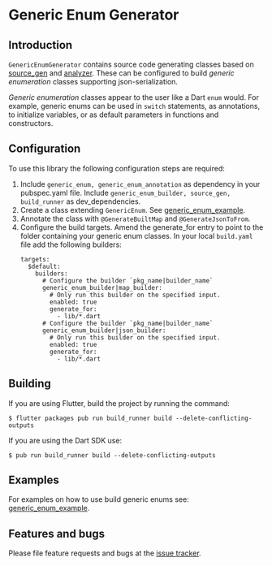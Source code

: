 # Generic Enum Generator

## Introduction

`GenericEnumGenerator` contains source code generating classes
based on [source_gen] and [analyzer].
These can be configured to build *generic enumeration* classes
supporting json-serialization.

*Generic enumeration* classes appear to the user like a Dart `enum` would.
For example, generic enums can be used in `switch` statements, as annotations,
to initialize variables, or as default parameters in functions and constructors.


## Configuration

To use this library the following configuration steps are required:

1. Include `generic_enum, generic_enum_annotation` as dependency in your pubspec.yaml file.
   Include `generic_enum_builder, source_gen, build_runner` as dev_dependencies.
2. Create a class extending `GenericEnum`. See [generic_enum_example].
3. Annotate the class with `@GenerateBuiltMap` and `@GenerateJsonToFrom`.
4. Configure the build targets. Amend the generate_for entry to point to the
   folder containing your generic enum classes.
   In your local `build.yaml` file add the following builders:
   ```Shell
   targets:
     $default:
       builders:
         # Configure the builder `pkg_name|builder_name`
         generic_enum_builder|map_builder:
           # Only run this builder on the specified input.
           enabled: true
           generate_for:
             - lib/*.dart
         # Configure the builder `pkg_name|builder_name`
         generic_enum_builder|json_builder:
           # Only run this builder on the specified input.
           enabled: true
           generate_for:
             - lib/*.dart
    ```

## Building

If you are using Flutter, build the project by running the command:
```Shell
$ flutter packages pub run build_runner build --delete-conflicting-outputs
```
If you are using the Dart SDK use:
```Shell
$ pub run build_runner build --delete-conflicting-outputs
```

## Examples

For examples on how to use build generic enums see: [generic_enum_example].



## Features and bugs
Please file feature requests and bugs at the [issue tracker].

[issue tracker]: https://github.com/simphotonics/generic_enum/issues
[analyzer]: https://pub.dev/packages/analyzer
[source_gen]: https://pub.dev/packages/source_gen
[generic_enum_example]: https://github.com/simphotonics/generic_enum/tree/master/generic_enum_example
